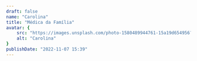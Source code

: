 ```yaml
---
draft: false
name: "Carolina"
title: "Médica da Família"
avatar: {
    src: "https://images.unsplash.com/photo-1580489944761-15a19d654956?&fit=crop&w=280",
    alt: "Carolina"
}
publishDate: "2022-11-07 15:39"
---
```

